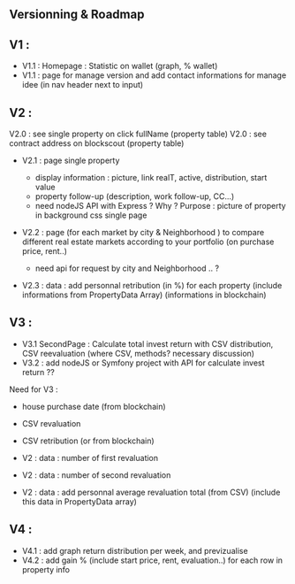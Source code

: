 ## Versionning & Roadmap

## V1 :

- V1.1 : Homepage : Statistic on wallet (graph, % wallet)
- V1.1 : page for manage version and add contact informations for manage idee (in nav header next to input)

## V2 :

V2.0 : see single property on click fullName (property table)
V2.0 : see contract address on blockscout (property table)

- V2.1 : page single property
  - display information : picture, link realT, active, distribution, start value
  - property follow-up (description, work follow-up, CC...)
  - need nodeJS API with Express ? Why ?
  Purpose : picture of property in background css single page

- V2.2 : page (for each market by city & Neighborhood ) to compare different real estate markets according to your portfolio (on purchase price, rent..)
  - need api for request by city and Neighborhood .. ?

- V2.3 : data : add personnal retribution (in %) for each property (include informations from PropertyData Array) (informations in blockchain)

## V3 :

- V3.1 SecondPage : Calculate total invest return with CSV distribution, CSV reevaluation (where CSV, methods? necessary discussion)
- V3.2 : add nodeJS or Symfony  project with API for calculate invest return ??

Need for V3 :
- house purchase date (from blockchain)
- CSV revaluation
- CSV retribution (or from blockchain)

- V2 : data : number of first revaluation
- V2 : data : number of second revaluation
- V2 : data : add personnal average revaluation total (from CSV) (include this data in PropertyData array)

## V4 :

- V4.1 : add graph return distribution per week, and previzualise
- V4.2 : add gain % (include start price, rent, evaluation..) for each row in property info
